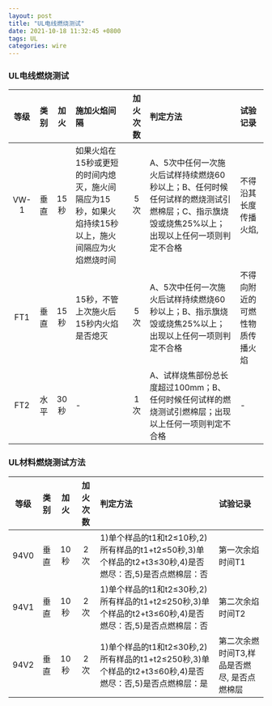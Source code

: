 ```yaml
---
layout: post
title: "UL电线燃烧测试"
date: 2021-10-18 11:32:45 +0800
tags: UL
categories: wire
---
```


### UL电线燃烧测试

等级 | 类别 | 加火 | 施加火焰间隔 | 加火次数 | 判定方法 | 试验记录
:-: | :-: | :-: | :- | :-: | :- | :-
VW-1 | 垂直 | 15秒 | 如果火焰在15秒或更短的时间内熄灭，施火间隔应为15秒，如果火焰持续15秒以上，施火间隔应为火焰燃烧时间 | 5次 | A、5次中任何一次施火后试样持续燃烧60秒以上；B、任何时候任何试样的燃烧测试引燃棉层；C、指示旗烧毁或烧焦25%以上；出现以上任何一项则判定不合格 | 不得沿其长度传播火焰,
FT1 | 垂直 | 15秒 | 15秒，不管上次施火后15秒内火焰是否熄灭 | 5次 | A、5次中任何一次施火后试样持续燃烧60秒以上；B、指示旗烧毁或烧焦25%以上；出现以上任何一项则判定不合格 | 不得向附近的可燃性物质传播火焰
FT2 | 水平 | 30秒 | - | 1次 | A、试样烧焦部份总长度超过100mm；B、任何时候任何试样的燃烧测试引燃棉层；出现以上任何一项则判定不合格 | -

### UL材料燃烧测试方法

等级 | 类别 | 加火 |  加火次数 | 判定方法 | 试验记录
:-: | :-: | :-: |  :-: | :- | :-
94V0 | 垂直 | 10秒 | 2次 | 1)单个样品的t1和t2≤10秒,2)所有样品的t1+t2≤50秒,3)单个样品的t2+t3≤30秒,4)是否燃尽：否,5)是否点燃棉层：否 | 第一次余焰时间T1
94V1 | 垂直 | 10秒 | 2次 | 1)单个样品的t1和t2≤30秒,2)所有样品的t1+t2≤250秒,3)单个样品的t2+t3≤60秒,4)是否燃尽：否,5)是否点燃棉层：否 | 第二次余焰时间T2
94V2 | 垂直 | 10秒 | 2次 | 1)单个样品的t1和t2≤30秒,2)所有样品的t1+t2≤250秒,3)单个样品的t2+t3≤60秒,4)是否燃尽：否,5)是否点燃棉层：是 | 第二次余燃时间T3,样品是否燃尽, 是否点燃棉层